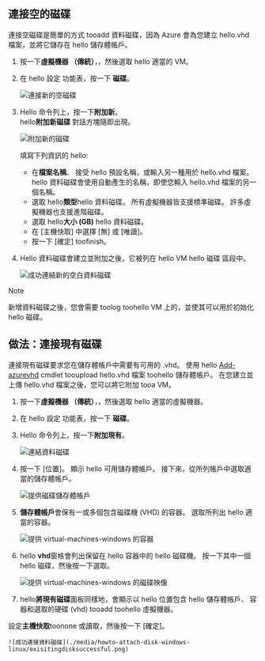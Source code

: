 


## <a name="attach-an-empty-disk"></a>連接空的磁碟
連接空磁碟是簡單的方式 tooadd 資料磁碟，因為 Azure 會為您建立 hello.vhd 檔案，並將它儲存在 hello 儲存體帳戶。

1. 按一下**虛擬機器 （傳統）**，，然後選取 hello 適當的 VM。

2. 在 hello 設定 功能表，按一下 **磁碟**。

   ![連接新的空磁碟](./media/howto-attach-disk-windows-linux/menudisksattachnew.png)

3. Hello 命令列上，按一下**附加新**。  
    hello**附加新磁碟** 對話方塊隨即出現。

    ![附加新的磁碟](./media/howto-attach-disk-windows-linux/newdiskdetail.png)

    填寫下列資訊的 hello:
    - 在**檔案名稱**、 接受 hello 預設名稱，或輸入另一種用於 hello.vhd 檔案。 hello 資料磁碟會使用自動產生的名稱，即使您輸入 hello.vhd 檔案的另一個名稱。
    - 選取 hello**類型**hello 資料磁碟。 所有虛擬機器皆支援標準磁碟。 許多虛擬機器也支援進階磁碟。
    - 選取 hello**大小 (GB)** hello 資料磁碟。
    - 在 [主機快取] 中選擇 [無] 或 [唯讀]。
    - 按一下 [確定] toofinish。

4. Hello 資料磁碟會建立並附加之後，它被列在 hello VM hello 磁碟 區段中。

   ![成功連結新的空白資料磁碟](./media/howto-attach-disk-windows-linux/newdiskemptysuccessful.png)

> [!NOTE]
> 新增資料磁碟之後，您會需要 toolog toohello VM 上的，並使其可以用於初始化 hello 磁碟。

## <a name="how-to-attach-an-existing-disk"></a>做法：連接現有磁碟
連接現有磁碟要求您在儲存體帳戶中需要有可用的 .vhd。 使用 hello [Add-azurevhd](https://msdn.microsoft.com/library/azure/dn495173.aspx) cmdlet tooupload hello.vhd 檔案 toohello 儲存體帳戶。 在您建立並上傳 hello.vhd 檔案之後，您可以將它附加 tooa VM。

1. 按一下**虛擬機器 （傳統）**，，然後選取 hello 適當的虛擬機器。

2. 在 hello 設定 功能表，按一下 **磁碟**。

3. Hello 命令列上，按一下**附加現有**。

    ![連結資料磁碟](./media/howto-attach-disk-windows-linux/menudisksattachexisting.png)

4. 按一下 [位置]。 顯示 hello 可用儲存體帳戶。 接下來，從所列帳戶中選取適當的儲存體帳戶。

    ![提供磁碟儲存體帳戶](./media/howto-attach-disk-windows-linux/existdiskstorageaccounts.png)

5. **儲存體帳戶**會保有一或多個包含磁碟機 (VHD) 的容器。 選取所列出 hello 適當的容器。

    ![提供 virtual-machines-windows 的容器](./media/howto-attach-disk-windows-linux/existdiskcontainers.png)

6. hello **vhd**窗格會列出保留在 hello 容器中的 hello 磁碟機。 按一下其中一個 hello 磁碟，然後按一下選取。

    ![提供 virtual-machines-windows 的磁碟映像](./media/howto-attach-disk-windows-linux/existdiskvhds.png)

7. hello**將現有磁碟**面板同樣地，會顯示以 hello 位置包含 hello 儲存體帳戶、 容器和選取的硬碟 (vhd) tooadd toohello 虛擬機器。

  設定**主機快取**toonone 或讀取，然後按一下 [確定]。

    ![成功連接資料磁碟](./media/howto-attach-disk-windows-linux/exisitingdisksuccessful.png)

